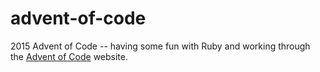 # advent-of-code

2015 Advent of Code -- having some fun with Ruby and working through the [Advent of Code](www.adventofcode.com) website. 
